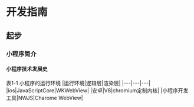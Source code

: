 # 开发指南

## 起步

### 小程序简介

#### 小程序技术发展史

表1-1 小程序的运行环境
|运行环境|逻辑层|渲染层|
|---|---|---|
|ios|JavaScriptCore|WKWebView|
|安卓|V8|chromium定制内核|
|小程序开发工具|NWJS|Charome WebView|

